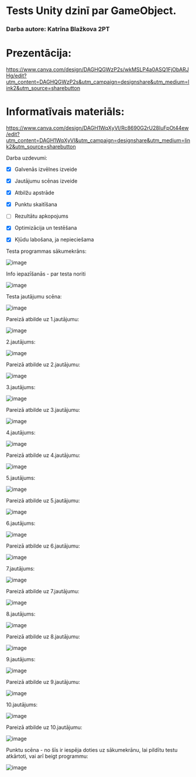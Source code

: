 # Tests Unity dzinī par GameObject.
### Darba autore: Katrīna Blažkova 2PT

# Prezentācija: 
https://www.canva.com/design/DAGHQGWzP2s/wkMSLP4a0ASQ1FjObARJHg/edit?utm_content=DAGHQGWzP2s&utm_campaign=designshare&utm_medium=link2&utm_source=sharebutton

# Informatīvais materiāls: 
https://www.canva.com/design/DAGH1WqXyVI/Rc8690G2rU28IuFpOt44ew/edit?utm_content=DAGH1WqXyVI&utm_campaign=designshare&utm_medium=link2&utm_source=sharebutton


Darba uzdevumi: 
- [x] Galvenās izvēlnes izveide
- [x] Jautājumu scēnas izveide
- [x] Atbilžu apstrāde
- [x] Punktu skaitīšana
- [ ] Rezultātu apkopojums
- [x] Optimizācija un testēšana
- [x] Kļūdu labošana, ja nepieciešama



Testa programmas sākumekrāns: 

![image](https://github.com/kachenieks/NolsegumaDarbs/assets/168059906/a5650d97-6163-47c1-a93c-d12e43ccc0db)


Info iepazīšanās - par testa noriti

![image](https://github.com/kachenieks/NolsegumaDarbs/assets/168059906/ca23001e-f48b-403b-b319-37bebac80237)


Testa jautājumu scēna:

![image](https://github.com/kachenieks/NolsegumaDarbs/assets/168059906/bca2e3f7-faec-49a9-bec7-64db53559488)


Pareizā atbilde uz 1.jautājumu:

![image](https://github.com/kachenieks/NolsegumaDarbs/assets/168059906/8c2105b6-b24e-438f-9115-4b93bdcd9f20)


2.jautājums:

![image](https://github.com/kachenieks/NolsegumaDarbs/assets/168059906/d99d61b1-0984-41d8-ad33-d085cd12082f)


Pareizā atbilde uz 2.jautājumu:

![image](https://github.com/kachenieks/NolsegumaDarbs/assets/168059906/c3774bd9-7cfb-466b-addc-a7baa66e48f8)


3.jautājums:

![image](https://github.com/kachenieks/NolsegumaDarbs/assets/168059906/2aa1ad20-e941-4968-b3c8-06b94cdbcfc5)


Pareizā atbilde uz 3.jautājumu:

![image](https://github.com/kachenieks/NolsegumaDarbs/assets/168059906/e62dc7ff-9946-4725-9244-e5fc86c75968)


4.jautājums:

![image](https://github.com/kachenieks/NolsegumaDarbs/assets/168059906/a71d784d-fdde-43cc-af91-42be79a9a026)


Pareizā atbilde uz 4.jautājumu:

![image](https://github.com/kachenieks/NolsegumaDarbs/assets/168059906/63f92561-4d3f-4786-bf52-27ff615f6f0c)


5.jautājums:

![image](https://github.com/kachenieks/NolsegumaDarbs/assets/168059906/64745569-443c-4547-98ab-87f20faedd37)


Pareizā atbilde uz 5.jautājumu:

![image](https://github.com/kachenieks/NolsegumaDarbs/assets/168059906/d579a21c-fc4e-434e-a587-22970919f8a7)


6.jautājums:

![image](https://github.com/kachenieks/NolsegumaDarbs/assets/168059906/4516d05b-1052-4d2d-b617-63628573675f)


Pareizā atbilde uz 6.jautājumu:

![image](https://github.com/kachenieks/NolsegumaDarbs/assets/168059906/c5fa3315-06a3-4ce5-8780-5921603f0094)


7.jautājums:

![image](https://github.com/kachenieks/NolsegumaDarbs/assets/168059906/640f5819-9f70-40fe-bd9e-10b86746666a)


Pareizā atbilde uz 7.jautājumu:

![image](https://github.com/kachenieks/NolsegumaDarbs/assets/168059906/39857b05-bb24-4353-95a4-a0f94944e91e)


8.jautājums:

![image](https://github.com/kachenieks/NolsegumaDarbs/assets/168059906/3a70553d-b9c7-4f88-a4f5-c4d6235e26e8)


Pareizā atbilde uz 8.jautājumu:

![image](https://github.com/kachenieks/NolsegumaDarbs/assets/168059906/be023533-0ac7-45d4-82a6-91ad56079428)


9.jautājums: 

![image](https://github.com/kachenieks/NolsegumaDarbs/assets/168059906/e7eec013-da5c-4df6-a57c-0ff38cb6b44f)


Pareizā atbilde uz 9.jautājumu:

![image](https://github.com/kachenieks/NolsegumaDarbs/assets/168059906/231eac33-9cfb-4cba-b954-6a7768342bdd)


10.jautājums:

![image](https://github.com/kachenieks/NolsegumaDarbs/assets/168059906/16939d72-01e1-4f9f-8aa5-4e2cbeac3f94)


Pareizā atbilde uz 10.jautājumu:

![image](https://github.com/kachenieks/NolsegumaDarbs/assets/168059906/2adfb67e-9b76-4054-8d5a-46d5e1c31b2b)


Punktu scēna - no šīs ir iespēja doties uz sākumekrānu, lai pildītu testu atkārtoti, vai arī beigt programmu:

![image](https://github.com/kachenieks/NolsegumaDarbs/assets/168059906/037c32b2-3964-41fe-a0fb-206e4ee9adab)

















